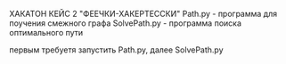ХАКАТОН КЕЙС 2 "ФЕЕЧКИ-ХАКЕРТЕССКИ"
Path.py - программа для поучения смежного графа
SolvePath.py - программа поиска оптимального пути

первым требуетя запустить Path.py, далее SolvePath.py

